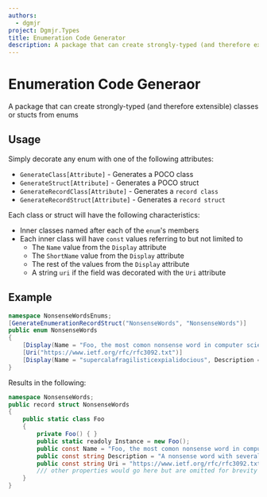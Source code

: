 ```yaml
---
authors:
  - dgmjr
project: Dgmjr.Types
title: Enumeration Code Generator
description: A package that can create strongly-typed (and therefore extensible) classes or stucts from enums
---
```


# Enumeration Code Generaor
A package that can create strongly-typed (and therefore extensible) classes or stucts from enums

## Usage

Simply decorate any enum with one of the following attributes:
- `GenerateClass[Attribute]` - Generates a POCO class
- `GenerateStruct[Attribute]` - Generates a POCO struct
- `GenerateRecordClass[Attribute]` - Generates a `record class`
- `GenerateRecordStruct[Attribute]` - Generates a `record struct`

Each class or struct will have the following characteristics:

- Inner classes named after each of the `enum`'s members
- Each inner class will have `const` values referring to but not limited to
    - The `Name` value from the `Display` attribute
    - The `ShortName` value from the `Display` attribute
    - The rest of the values from the `Display` attribute
    - A string `uri` if the field was decorated with the `Uri` attribute

## Example

```csharp
namespace NonsenseWordsEnums;
[GenerateEnumerationRecordStruct("NonsenseWords", "NonsenseWords")]
public enum NonsenseWords
{
    [Display(Name = "Foo, the most comon nonsense word in computer science", Description = "A nonsense word with several suspected etymologies.  The most common nonsense word in computer science")]
    [Uri("https://www.ietf.org/rfc/rfc3092.txt")]
    [Display(Name = "supercalafragilisticexpialidocious", Description = "A word one says when there's nothing else to say.  Origin: Mary Poppins")]
}
```

Results in the following:

```csharp
namespace NonsenseWords;
public record struct NonsenseWords
{
    public static class Foo
    {
        private Foo() { }
        public static readoly Instance = new Foo();
        public const Name = "Foo, the most comon nonsense word in computer science";
        public const string Description = "A nonsense word with several suspected etymologies.  The most common nonsense word in computer science";
        public const string Uri = "https://www.ietf.org/rfc/rfc3092.txt";
        /// other properties would go here but are omitted for brevity
    }
}
````
